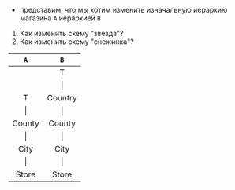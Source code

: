 * представим, что мы хотим изменить изначальную иерархию магазина `A` иерархией `B`
1. Как изменить схему "звезда"?
1. Как изменить схему "снежинка"?

|  `A`   |  `B`    |
| :----: | :-----: |
|        |    T    |
|        | &#124;  |
|    T   | Country |
| &#124; | &#124;  |
| County | County  |
| &#124; | &#124;  |
|  City  |  City   |
| &#124; | &#124;  |
| Store  | Store   |
